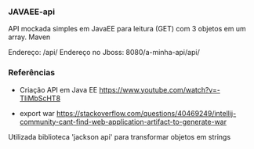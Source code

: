 ### JAVAEE-api

API mockada simples em JavaEE para leitura (GET) com 3 objetos em um array. Maven

Endereço: /api/
Endereço no Jboss: 8080/a-minha-api/api/


### Referências

- Criação API em Java EE
https://www.youtube.com/watch?v=-TIiMbScHT8


- export war
https://stackoverflow.com/questions/40469249/intellij-community-cant-find-web-application-artifact-to-generate-war


Utilizada biblioteca 'jackson api' para transformar objetos em strings
